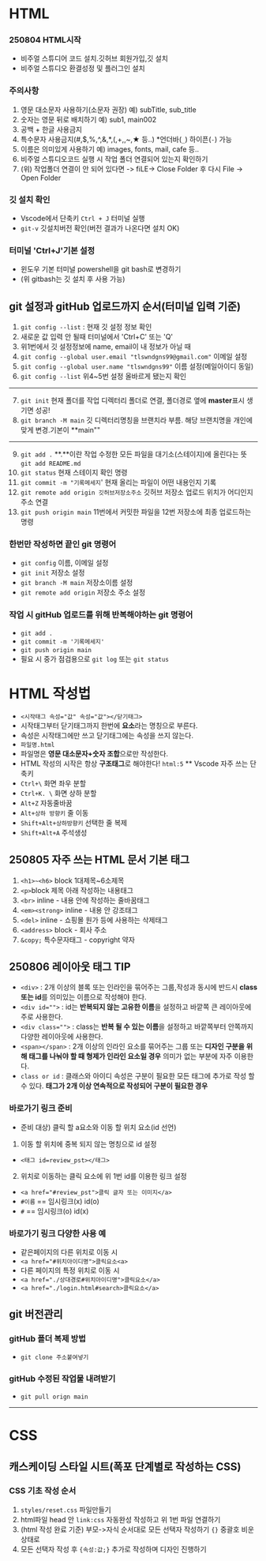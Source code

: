 # HTML
### 250804 HTML시작
* 비주얼 스튜디어 코드 설치.깃허브 회원가입,깃 설치
* 비주얼 스튜디오 환결성정 및 플러그인 설치
### 주의사항
1. 영문 대소문자 사용하기(소문자 권장) 예) subTitle, sub_title
2. 숫자는 영문 뒤로 배치하기 예) sub1, main002
3. 공백 + 한글 사용금지
4. 특수문자 사용금지(#,$,%,^,&,*,(,+,\,~,★ 등..) *언더바(`_`) 하이픈(`-`) 가능
5. 이름은 의미있게 사용하기 예) images, fonts, mail, cafe 등..
6. 비주얼 스튜디오코드 실행 시 작업 폴더 연결되어 있는지 확인하기
7. (위) 작업폴더 연결이 안 되어 있다면 -> fiLE-> Close Folder 후 다시 File -> Open Folder
### 깃 설치 확인
* Vscode에서 단축키 `Ctrl + J` 터미널 실행
* `git-v` 깃설치버전 확인(버전 결과가 나온다면 설치 OK)
### 터미널 'Ctrl+J'기본 설정
* 윈도우 기본 터미널 powershell을 git bash로 변경하기
* (위 gitbash는 깃 설치 후 사용 가능)
## git 설정과 gitHub 업로드까지 순서(터미널 입력 기준)
1. `git config --list` : 현재 깃 설정 정보 확인
2. 새로운 값 입력 안 될때 터미널에서 'Ctrl+C' 또는 'Q'
3. 위1번에서 깃 설정정보에 name, email이 내 정보가 아닐 때 
4. `git config --global user.email "tlswndgns99@gmail.com"` 이메일 설정
5. `git config --global user.name "tlswndgns99"` 이름 설정(메일아이디 동일)
6. `git config --list` 위4~5번 설정 올바르게 됐는지 확인
---
7. `git init` 현재 폴더를 작업 디렉터리 폴더로 연결, 폴더경로 옆에 **master**표시 생기면 성공!
8. `git branch -M main` 깃 디렉터리명칭을 브랜치라 부름. 해당 브랜치명을 개인에 맞게 변경.기본이 **main""
---
9. `git add .` **.**이란 작업 수정한 모든 파일을 대기소(스테이지)에 올린다는 뜻 `git add README.md`
10. `git status` 현재 스테이지 확인 명령
11. `git commit -m "기록메세지`' 현재 올리는 파일이 어떤 내용인지 기록
12. `git remote add origin 깃허브저장소주소` 깃허브 저장소 업로드 위치가 어디인지 주소 연결
13. `git push origin main` 11번에서 커밋한 파일을 12번 저장소에 최종 업로드하는 명령
### 한번만 작성하면 끝인 git 명령어
* `git config` 이름, 이메일 설정
* `git init` 저장소 설정
* `git branch -M main` 저장소이름 설정
* `git remote add origin` 저장소 주소 설정
### 작업 시 gitHub 업로드를 위해 반복해야하는 git 명령어
* `git add .`
* `git commit -m '기록메세지'`
* `git push origin main`
* 필요 시 중가 점검용으로 `git log` 또는 `git status`
# HTML 작성법
* `<시작태그 속성="값" 속성="값"></닫기태그>`
* 시작태그부터 닫기태그까지 한번에 **요소**라는 명칭으로 부른다.
* 속성은 시작태그에만 쓰고 닫기태그에는 속성을 쓰지 않는다.
* `파일명.html`
* 파일명은 **영문 대소문자+숫자 조합**으로만 작성한다.
* HTML 작성의 시작은 항상 **구조태그**로 해야한다! `html:5`
** Vscode 자주 쓰는 단축키
* `Ctrl+\` 화면 좌우 분할
* `Ctrl+K. \` 화면 상하 분할
* `Alt+Z` 자동줄바꿈
* `Alt+상하 방향키` 줄 이동
* `Shift+Alt+상하방향키` 선택한 줄 복제
* `Shift+Alt+A` 주석생성
## 250805 자주 쓰는 HTML 문서 기본 태그
1. `<h1>~<h6>` block 1대제목~6소제목
2. `<p>`block 제목 아래 작성하는 내용태그
3. `<br>` inline - 내용 안에 작성하는 줄바꿈태그
4. `<em><strong>` inline - 내용 안 강조태그
5. `<del>` inline - 쇼핑몰 원가 등에 사용하는 삭제태그
6. `<address>` block - 회사 주소
7. `&copy;` 특수문자태그 -  copyright 약자
## 250806 레이아웃 태그 TIP
* `<div>` : 2개 이상의 블록 또는 인라인을 묶어주는 그룹,작성과 동시에 반드시 **class 또는 id**를 의미있는 이름으로 작성해야 한다.
* `<div id="">` : id는 **반복되지 않는 고유한 이름**을 설정하고 바깥쪽 큰 레이아웃에 주로 사용한다.
* `<div class="">` : class는 **반복 될 수 있는 이름**을 설정하고 바깥쪽부터 안쪽까지 다양한 레이아웃에 사용한다.
* `<span></span>` : 2개 이상의 인라인 요소를 묶어주는 그룹 또는 **디자인 구분을 위해 태그를 나눠야 할 때 형제가 인라인 요소일 경우** 의미가 없는 부분에 자주 이용한다.
* `class or id` : 클래스와 아이디 속성은 구분이 필요한 모든 태그에 추가로 작성 할 수 있다. **태그가 2개 이상 연속적으로 작성되어 구분이 필요한 경우**
### 바로가기 링크 준비
* 준비 대상) 클릭 할 a요소와 이동 할 위치 요소(id 선언)
1. 이동 할 위치에 중복 되지 않는 명칭으로 id 설정 
* `<태그 id=review_pst></태그>`
2. 위치로 이동하는 클릭 요소에 위 1번 id를 이용한 링크 설정
* `<a href="#review_pst">클릭 글자 또는 이미지</a>`
* `#이름` == 임시링크(x) id(o)
* `#` == 임시링크(o) id(x)
### 바로가기 링크 다양한 사용 예
* 같은페이지의 다른 위치로 이동 시
* `<a href="#위치아이디명">클릭요소<a>`
* 다른 페이지의 특정 위치로 이동 시
* `<a href="./상대경로#위치아이디명">클릭요소</a>`
* `<a href="./login.html#search>클릭요소</a>`
## git 버전관리
### gitHub 폴더 복제 방법
* `git clone 주소붙여넣기`
### gitHub 수정된 작업물 내려받기
* `git pull orign main`
---
# CSS
## 캐스케이딩 스타일 시트(폭포 단계별로 작성하는 CSS)
### CSS 기초 작성 순서
1. `styles/reset.css` 파일만들기
2. html파일 head 안 `link:css` 자동완성 작성하고 위 1번 파일 연결하기
3. (html 작성 완료 기준) 부모->자식 순서대로 모든 선택자 작성하기 `{}` 중괄호 비운 상태로 
4. 모든 선택자 작성 후 `{속성:값;}` 추가로 작성하며 디자인 진행하기